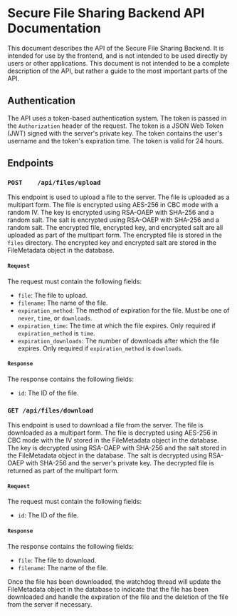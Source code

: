 # Secure File Sharing Backend API Documentation

This document describes the API of the Secure File Sharing Backend. It is intended for use by the frontend, and is not intended to be used directly by users or other applications. This document is not intended to be a complete description of the API, but rather a guide to the most important parts of the API.

## Authentication

The API uses a token-based authentication system. The token is passed in the `Authorization` header of the request. The token is a JSON Web Token (JWT) signed with the server's private key. The token contains the user's username and the token's expiration time. The token is valid for 24 hours.

## Endpoints

### `POST    /api/files/upload`

This endpoint is used to upload a file to the server. The file is uploaded as a multipart form. The file is encrypted using AES-256 in CBC mode with a random IV. The key is encrypted using RSA-OAEP with SHA-256 and a random salt. The salt is encrypted using RSA-OAEP with SHA-256 and a random salt. The encrypted file, encrypted key, and encrypted salt are all uploaded as part of the multipart form. The encrypted file is stored in the `files` directory. The encrypted key and encrypted salt are stored in the FileMetadata object in the database.

#### `Request`

The request must contain the following fields:

- `file`: The file to upload.
- `filename`: The name of the file.
- `expiration_method`: The method of expiration for the file. Must be one of `never`, `time`, or `downloads`.
- `expiration_time`: The time at which the file expires. Only required if `expiration_method` is `time`.
- `expiration_downloads`: The number of downloads after which the file expires. Only required if `expiration_method` is `downloads`.

#### `Response`

The response contains the following fields:

- `id`: The ID of the file.

### `GET /api/files/download`

This endpoint is used to download a file from the server. The file is downloaded as a multipart form. The file is decrypted using AES-256 in CBC mode with the IV stored in the FileMetadata object in the database. The key is decrypted using RSA-OAEP with SHA-256 and the salt stored in the FileMetadata object in the database. The salt is decrypted using RSA-OAEP with SHA-256 and the server's private key. The decrypted file is returned as part of the multipart form.

#### `Request`

The request must contain the following fields:

- `id`: The ID of the file.

#### `Response`

The response contains the following fields:

- `file`: The file to download.
- `filename`: The name of the file.

Once the file has been downloaded, the watchdog thread will update the FileMetadata object in the database to indicate that the file has been downloaded and handle the expiration of the file and the deletion of the file from the server if necessary.
